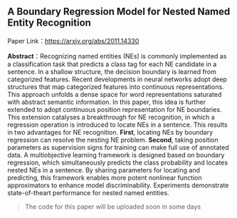 ## A Boundary Regression Model for Nested Named Entity Recognition

Paper Link：https://arxiv.org/abs/2011.14330

**Abstract**：Recognizing named entities (NEs) is commonly implemented as a classification task that predicts a class tag for each NE candidate in a sentence. In a shallow structure, the decision boundary is learned from categorized features. Recent developments in neural networks adopt deep structures that map categorized features into continuous representations. This approach unfolds a dense space for word representations saturated with abstract semantic information. In this paper, this idea is further extended to adopt continuous position representation for NE boundaries. This extension catalyses a breakthrough for NE recognition, in which a regression operation is introduced to locate NEs in a sentence. This results in two advantages for NE recognition. **First**, locating NEs by boundary regression can resolve the nesting NE problem. **Second**, taking position parameters as supervision signs for training can make full use of annotated data. A multiobjective learning framework is designed based on boundary regression, which simultaneously predicts the class probability and locates nested NEs in a sentence. By sharing parameters for locating and predicting, this framework enables more potent nonlinear function approximators to enhance model discriminability. Experiments demonstrate state-of-theart performance for nested named entities.

> The code for this paper will be uploaded soon in some days
